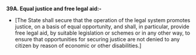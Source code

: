 **39A. Equal justice and free legal aid:-** 
 - [The State shall secure that the operation of the legal system promotes justice, on a basis of equal opportunity, and shall, in particular, provide free legal aid, by suitable legislation or schemes or in any other way, to ensure that opportunities for securing justice are not denied to any citizen by reason of economic or other disabilities.]